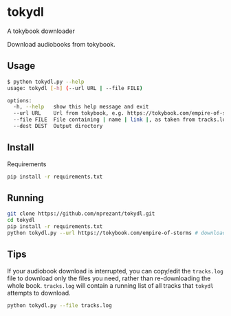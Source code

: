 # tokydl

A tokybook downloader

Download audiobooks from tokybook.

## Usage

```bash
$ python tokydl.py --help
usage: tokydl [-h] (--url URL | --file FILE)

options:
  -h, --help   show this help message and exit
  --url URL    Url from tokybook, e.g. https://tokybook.com/empire-of-storms
  --file FILE  File containing | name | link |, as taken from tracks.log
  --dest DEST  Output directory
```

## Install

Requirements

```bash
pip install -r requirements.txt
```

## Running

```bash
git clone https://github.com/nprezant/tokydl.git
cd tokydl
pip install -r requirements.txt
python tokydl.py --url https://tokybook.com/empire-of-storms # downloaded files will be written to ./media
```

## Tips

If your audiobook download is interrupted, you can copy/edit the `tracks.log` file to download only the files you need, rather than re-downloading the whole book. `tracks.log` will contain a running list of all tracks that `tokydl` attempts to download.

```bash
python tokydl.py --file tracks.log
```
